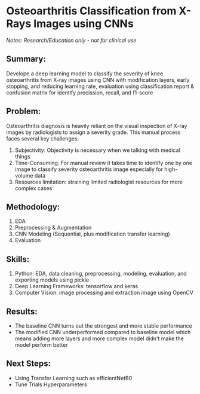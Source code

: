 # Osteoarthritis Classification from X-Rays Images using CNNs 
*Notes: Research/Education only - not for clinical use*

## Summary:
Develope a deep learning model to classify the severity of knee osteoarthritis from X-ray images using CNN with modification layers, early stopping, and reducing learning rate, evaluation using classification report & confusion matrix for identify precission, recall, and f1-score

## Problem:
Osteoarthritis diagnosis is heavily reliant on the visual inspection of X-ray images by radiologists to assign a severity grade. This manual process faces several key challenges:
1. Subjectivity: Objectivity is necessary when we talking with medical things
2. Time-Consuming: For manual review it takes time to identify one by one image to classify severity osteoarthritis image especially for high-volume data
3. Resources limitation: straining limited radiologist resources for more complex cases

## Methodology:
1. EDA
2. Preprocessing & Augmentation
3. CNN Modeling (Sequential, plus modification transfer learning)
4. Evaluation

## Skills:
1. Python: EDA, data cleaning, preprocessing, modeling, evaluation, and exporting models using pickle
2. Deep Learning Frameworks: tensorflow and keras
3. Computer Vision: image processing and extraction image using OpenCV

## Results:
- The baseline CNN turns out the strongest and more stable performance
- The modified CNN underperformed compared to baseline model which means adding more layers and more complex model didn't make the model perform better

## Next Steps:
- Using Transfer Learning such as efficientNetB0
- Tune Trials Hyperparameters
